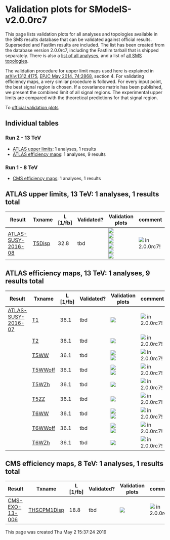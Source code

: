 
# Validation plots for SModelS-v2.0.0rc7 

This page lists validation plots for all analyses and topologies available in
the SMS results database that can be validated against official results.
Superseded and Fastlim results are included. The list has been created from the
database version 2.0.0rc7, including the Fastlim tarball that is shipped separately.
There is also a [list of all analyses](ListOfAnalyses200rc7), and
a list of [all SMS topologies](SmsDictionary200rc7).

The validation procedure for upper limit maps used here is explained in [arXiv:1312.4175](http://arxiv.org/abs/1312.4175),  [EPJC May 2014, 74:2868](http://link.springer.com/article/10.1140/epjc/s10052-014-2868-5), section 4. For validating efficiency maps, a very similar procedure is followed. For every input point, the best signal region is chosen. If a covariance matrix has been published, we present the combined limit of all signal regions. The experimental upper limits are compared with the theoretical predictions for that signal region.


To [official validation plots](Validation200rc7)

## Individual tables

### Run 2 - 13 TeV
 * [ATLAS upper limits](#ATLASupperlimits13): 1 analyses, 1 results
 * [ATLAS efficiency maps](#ATLASefficiencymaps13): 1 analyses, 9 results

### Run 1 - 8 TeV
 * [CMS efficiency maps](#CMSefficiencymaps8): 1 analyses, 1 results


<a name="ATLASupperlimits13"></a>
## ATLAS upper limits, 13 TeV: 1 analyses, 1 results total

| **Result** | **Txname** | **L [1/fb]** | **Validated?** | **Validation plots** | **comment** |
|------------|------------|--------------|----------------|----------------------|-------------|
| [ATLAS-SUSY-2016-08](https://atlas.web.cern.ch/Atlas/GROUPS/PHYSICS/PAPERS/SUSY-2016-08/)| [T5Disp](SmsDictionary200rc7#T5Disp)| 32.8| tbd |<a href="https://smodels.github.io/validation/200rc7/13TeV/ATLAS/ATLAS-SUSY-2016-08/validation/T5Disp_2EqMassAx_EqWidthA6.582119514e-16_EqMassBy.png"><img src="https://smodels.github.io/validation/200rc7/13TeV/ATLAS/ATLAS-SUSY-2016-08/validation/T5Disp_2EqMassAx_EqWidthA6.582119514e-16_EqMassBy.png" /></a><BR><a href="https://smodels.github.io/validation/200rc7/13TeV/ATLAS/ATLAS-SUSY-2016-08/validation/T5Disp_2EqMassAxy_EqMassBx-100.0.png"><img src="https://smodels.github.io/validation/200rc7/13TeV/ATLAS/ATLAS-SUSY-2016-08/validation/T5Disp_2EqMassAxy_EqMassBx-100.0.png" /></a><BR><a href="https://smodels.github.io/validation/200rc7/13TeV/ATLAS/ATLAS-SUSY-2016-08/validation/T5Disp_2EqMassAxy_EqMassB100.0.png"><img src="https://smodels.github.io/validation/200rc7/13TeV/ATLAS/ATLAS-SUSY-2016-08/validation/T5Disp_2EqMassAxy_EqMassB100.0.png" /></a><BR><a href="https://smodels.github.io/validation/200rc7/13TeV/ATLAS/ATLAS-SUSY-2016-08/validation/T5Disp_2EqMassAx_EqWidthAy_EqMassBx-100.0.png"><img src="https://smodels.github.io/validation/200rc7/13TeV/ATLAS/ATLAS-SUSY-2016-08/validation/T5Disp_2EqMassAx_EqWidthAy_EqMassBx-100.0.png" /></a><BR><a href="https://smodels.github.io/validation/200rc7/13TeV/ATLAS/ATLAS-SUSY-2016-08/validation/T5Disp_2EqMassAx_EqWidthAy_EqMassB100.0.png"><img src="https://smodels.github.io/validation/200rc7/13TeV/ATLAS/ATLAS-SUSY-2016-08/validation/T5Disp_2EqMassAx_EqWidthAy_EqMassB100.0.png" /></a><BR><a href="https://smodels.github.io/validation/200rc7/13TeV/ATLAS/ATLAS-SUSY-2016-08/validation/T5Disp_2EqMassAx6.582119514e-16_EqMassBy.png"><img src="https://smodels.github.io/validation/200rc7/13TeV/ATLAS/ATLAS-SUSY-2016-08/validation/T5Disp_2EqMassAx6.582119514e-16_EqMassBy.png" /></a>  | <img src="https://smodels.github.io/pics/new.png" /> in 2.0.0rc7!  |


<a name="ATLASefficiencymaps13"></a>
## ATLAS efficiency maps, 13 TeV: 1 analyses, 9 results total

| **Result** | **Txname** | **L [1/fb]** | **Validated?** | **Validation plots** | **comment** |
|------------|------------|--------------|----------------|----------------------|-------------|
| [ATLAS-SUSY-2016-07](https://atlas.web.cern.ch/Atlas/GROUPS/PHYSICS/PAPERS/SUSY-2016-07/)| [T1](SmsDictionary200rc7#T1)| 36.1| tbd |<a href="https://smodels.github.io/validation/200rc7/13TeV/ATLAS/ATLAS-SUSY-2016-07-eff/validation/T1_2EqMassAx_EqMassBy.png"><img src="https://smodels.github.io/validation/200rc7/13TeV/ATLAS/ATLAS-SUSY-2016-07-eff/validation/T1_2EqMassAx_EqMassBy.png" /></a>  | <img src="https://smodels.github.io/pics/new.png" /> in 2.0.0rc7!  |
| | [T2](SmsDictionary200rc7#T2)| 36.1| tbd |<a href="https://smodels.github.io/validation/200rc7/13TeV/ATLAS/ATLAS-SUSY-2016-07-eff/validation/T2_2EqMassAx_EqMassBy.png"><img src="https://smodels.github.io/validation/200rc7/13TeV/ATLAS/ATLAS-SUSY-2016-07-eff/validation/T2_2EqMassAx_EqMassBy.png" /></a>  | <img src="https://smodels.github.io/pics/new.png" /> in 2.0.0rc7!  |
| | [T5WW](SmsDictionary200rc7#T5WW)| 36.1| tbd |<a href="https://smodels.github.io/validation/200rc7/13TeV/ATLAS/ATLAS-SUSY-2016-07-eff/validation/T5WW_2EqMassAx_EqMassBy_EqMassC60.0.png"><img src="https://smodels.github.io/validation/200rc7/13TeV/ATLAS/ATLAS-SUSY-2016-07-eff/validation/T5WW_2EqMassAx_EqMassBy_EqMassC60.0.png" /></a><BR><a href="https://smodels.github.io/validation/200rc7/13TeV/ATLAS/ATLAS-SUSY-2016-07-eff/validation/T5WW_2EqMassAx_EqMassB0.5x+0.5y_EqMassCy.png"><img src="https://smodels.github.io/validation/200rc7/13TeV/ATLAS/ATLAS-SUSY-2016-07-eff/validation/T5WW_2EqMassAx_EqMassB0.5x+0.5y_EqMassCy.png" /></a>  | <img src="https://smodels.github.io/pics/new.png" /> in 2.0.0rc7!  |
| | [T5WWoff](SmsDictionary200rc7#T5WWoff)| 36.1| tbd |<a href="https://smodels.github.io/validation/200rc7/13TeV/ATLAS/ATLAS-SUSY-2016-07-eff/validation/T5WWoff_2EqMassAx_EqMassBy_EqMassC60.0.png"><img src="https://smodels.github.io/validation/200rc7/13TeV/ATLAS/ATLAS-SUSY-2016-07-eff/validation/T5WWoff_2EqMassAx_EqMassBy_EqMassC60.0.png" /></a><BR><a href="https://smodels.github.io/validation/200rc7/13TeV/ATLAS/ATLAS-SUSY-2016-07-eff/validation/T5WWoff_2EqMassAx_EqMassB0.5x+0.5y_EqMassCy.png"><img src="https://smodels.github.io/validation/200rc7/13TeV/ATLAS/ATLAS-SUSY-2016-07-eff/validation/T5WWoff_2EqMassAx_EqMassB0.5x+0.5y_EqMassCy.png" /></a>  | <img src="https://smodels.github.io/pics/new.png" /> in 2.0.0rc7!  |
| | [T5WZh](SmsDictionary200rc7#T5WZh)| 36.1| tbd |<a href="https://smodels.github.io/validation/200rc7/13TeV/ATLAS/ATLAS-SUSY-2016-07-eff/validation/T5WZh_2EqMassAx_EqMassBy_EqMassC60.0.png"><img src="https://smodels.github.io/validation/200rc7/13TeV/ATLAS/ATLAS-SUSY-2016-07-eff/validation/T5WZh_2EqMassAx_EqMassBy_EqMassC60.0.png" /></a>  | <img src="https://smodels.github.io/pics/new.png" /> in 2.0.0rc7!  |
| | [T5ZZ](SmsDictionary200rc7#T5ZZ)| 36.1| tbd |<a href="https://smodels.github.io/validation/200rc7/13TeV/ATLAS/ATLAS-SUSY-2016-07-eff/validation/T5ZZ_2EqMassAx_EqMassBy_EqMassC1.0.png"><img src="https://smodels.github.io/validation/200rc7/13TeV/ATLAS/ATLAS-SUSY-2016-07-eff/validation/T5ZZ_2EqMassAx_EqMassBy_EqMassC1.0.png" /></a>  | <img src="https://smodels.github.io/pics/new.png" /> in 2.0.0rc7!  |
| | [T6WW](SmsDictionary200rc7#T6WW)| 36.1| tbd |<a href="https://smodels.github.io/validation/200rc7/13TeV/ATLAS/ATLAS-SUSY-2016-07-eff/validation/T6WW_2EqMassAx_EqMassBy_EqMassC60.0.png"><img src="https://smodels.github.io/validation/200rc7/13TeV/ATLAS/ATLAS-SUSY-2016-07-eff/validation/T6WW_2EqMassAx_EqMassBy_EqMassC60.0.png" /></a><BR><a href="https://smodels.github.io/validation/200rc7/13TeV/ATLAS/ATLAS-SUSY-2016-07-eff/validation/T6WW_2EqMassAx_EqMassB0.5x+0.5y_EqMassCy.png"><img src="https://smodels.github.io/validation/200rc7/13TeV/ATLAS/ATLAS-SUSY-2016-07-eff/validation/T6WW_2EqMassAx_EqMassB0.5x+0.5y_EqMassCy.png" /></a>  | <img src="https://smodels.github.io/pics/new.png" /> in 2.0.0rc7!  |
| | [T6WWoff](SmsDictionary200rc7#T6WWoff)| 36.1| tbd |<a href="https://smodels.github.io/validation/200rc7/13TeV/ATLAS/ATLAS-SUSY-2016-07-eff/validation/T6WWoff_2EqMassAx_EqMassB0.5x+0.5y_EqMassCy.png"><img src="https://smodels.github.io/validation/200rc7/13TeV/ATLAS/ATLAS-SUSY-2016-07-eff/validation/T6WWoff_2EqMassAx_EqMassB0.5x+0.5y_EqMassCy.png" /></a><BR><a href="https://smodels.github.io/validation/200rc7/13TeV/ATLAS/ATLAS-SUSY-2016-07-eff/validation/T6WWoff_2EqMassAx_EqMassBy_EqMassC60.0.png"><img src="https://smodels.github.io/validation/200rc7/13TeV/ATLAS/ATLAS-SUSY-2016-07-eff/validation/T6WWoff_2EqMassAx_EqMassBy_EqMassC60.0.png" /></a>  | <img src="https://smodels.github.io/pics/new.png" /> in 2.0.0rc7!  |
| | [T6WZh](SmsDictionary200rc7#T6WZh)| 36.1| tbd |<a href="https://smodels.github.io/validation/200rc7/13TeV/ATLAS/ATLAS-SUSY-2016-07-eff/validation/T6WZh_2EqMassAx_EqMassBy_EqMassC60.0.png"><img src="https://smodels.github.io/validation/200rc7/13TeV/ATLAS/ATLAS-SUSY-2016-07-eff/validation/T6WZh_2EqMassAx_EqMassBy_EqMassC60.0.png" /></a>  | <img src="https://smodels.github.io/pics/new.png" /> in 2.0.0rc7!  |


<a name="CMSefficiencymaps8"></a>
## CMS efficiency maps, 8 TeV: 1 analyses, 1 results total

| **Result** | **Txname** | **L [1/fb]** | **Validated?** | **Validation plots** | **comment** |
|------------|------------|--------------|----------------|----------------------|-------------|
| [CMS-EXO-13-006](http://cms-results.web.cern.ch/cms-results/public-results/publications/EXO-13-006/index.html)| [THSCPM1Disp](SmsDictionary200rc7#THSCPM1Disp)| 18.8| tbd |<a href="https://smodels.github.io/validation/200rc7/8TeV/CMS/CMS-EXO-13-006-eff/validation/THSCPM1Disp_2EqMassAxy.png"><img src="https://smodels.github.io/validation/200rc7/8TeV/CMS/CMS-EXO-13-006-eff/validation/THSCPM1Disp_2EqMassAxy.png" /></a>  | <img src="https://smodels.github.io/pics/new.png" /> in 2.0.0rc7!  |

This page was created Thu May  2 15:37:24 2019
